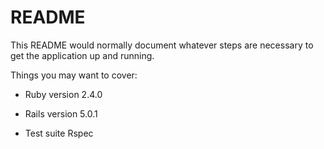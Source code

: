# README

This README would normally document whatever steps are necessary to get the
application up and running.

Things you may want to cover:

* Ruby version 2.4.0

* Rails version 5.0.1

* Test suite Rspec